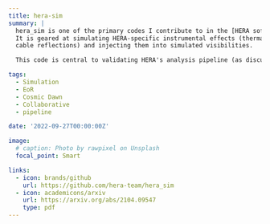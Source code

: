 ```yaml
---
title: hera-sim
summary: |  
  hera_sim is one of the primary codes I contribute to in the [HERA software suite](https://github.com/hera-team/). 
  It is geared at simulating HERA-specific instrumental effects (thermal noise, cross-coupling, 
  cable reflections) and injecting them into simulated visibilities.

  This code is central to validating HERA's analysis pipeline (as discussed in the linked paper).

tags:
  - Simulation
  - EoR
  - Cosmic Dawn
  - Collaborative
  - pipeline

date: '2022-09-27T00:00:00Z'

image:
  # caption: Photo by rawpixel on Unsplash
  focal_point: Smart

links:
  - icon: brands/github
    url: https://github.com/hera-team/hera_sim
  - icon: academicons/arxiv
    url: https://arxiv.org/abs/2104.09547
    type: pdf
---
```




